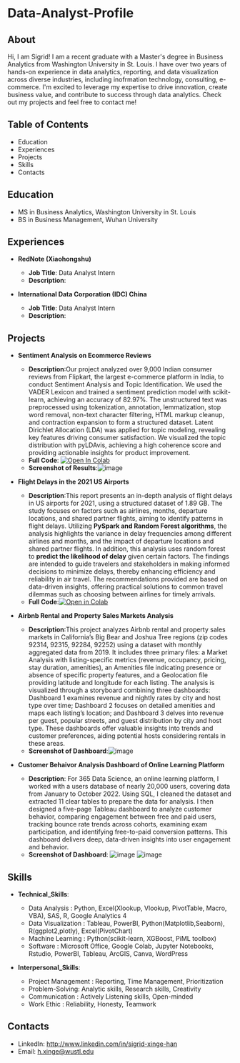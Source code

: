 # Data-Analyst-Profile

## About
Hi, I am Sigrid! I am a recent graduate with a Master's degree in Business Analytics from Washington University in St. Louis. I have over two years of hands-on experience in data analytics, reporting, and data visualization across diverse industries, including inofrmation technology, consulting, e-commerce. I'm excited to leverage my expertise to drive innovation, create business value, and contribute to success through data analytics.
Check out my projects and feel free to contact me!

## Table of Contents
* Education
* Experiences
* Projects
* Skills
* Contacts

## Education
* MS in Business Analytics, Washington University in St. Louis
* BS in Business Management, Wuhan University

## Experiences
* __RedNote (Xiaohongshu)__
  * __Job Title__: Data Analyst Intern
  * __Description__:
    
* __International Data Corporation (IDC) China__
  * __Job Title__: Data Analyst Intern
  * __Description__:

## Projects
* __Sentiment Analysis on Ecommerce Reviews__
  * __Description__:Our project analyzed over 9,000 Indian consumer reviews from Flipkart, the largest e-commerce platform in India, to conduct Sentiment Analysis and Topic Identification. We used the VADER Lexicon and trained a sentiment prediction model with scikit-learn, achieving an accuracy of 82.97%. The unstructured text was preprocessed using tokenization, annotation, lemmatization, stop word removal, non-text character filtering, HTML markup cleanup, and contraction expansion to form a structured dataset. Latent Dirichlet Allocation (LDA) was applied for topic modeling, revealing key features driving consumer satisfaction. We visualized the topic distribution with pyLDAvis, achieving a high coherence score and providing actionable insights for product improvement.
  * __Full Code__: [![Open In Colab](https://colab.research.google.com/assets/colab-badge.svg)](https://colab.research.google.com/github/SigridHan/Data-Analyst-Profile/blob/main/%5BText_Mining%5D_Final_Project.ipynb)
  * __Screenshot of Results__:![image](https://github.com/user-attachments/assets/f0dcb996-2e39-4a73-8b8c-e87685e34dd3)

* __Flight Delays in the 2021 US Airports__
  * __Description__:This report presents an in-depth analysis of flight delays in US airports for 2021, using a structured dataset of 1.89 GB. The study focuses on factors such as airlines, months, departure locations, and shared partner flights, aiming to identify patterns in flight delays. Utilizing __PySpark and Random Forest algorithms__, the analysis highlights the variance in delay frequencies among different airlines and months, and the impact of departure locations and shared partner flights. In addition, this analysis uses random forest to __predict the likelihood of delay__ given certain factors. The findings are intended to guide travelers and stakeholders in making informed decisions to minimize delays, thereby enhancing efficiency and reliability in air travel. The recommendations provided are based on data-driven insights, offering practical solutions to common travel dilemmas such as choosing between airlines for timely arrivals.
  * __Full Code__:[![Open in Colab](https://colab.research.google.com/assets/colab-badge.svg)](https://colab.research.google.com/drive/1JGeS16cqX5NgJuLluW7bT6ASo75kJDG4?usp=drive_open)
  
* __Airbnb Rental and Property Sales Markets Analysis__
  * __Description__:This project analyzes Airbnb rental and property sales markets in California’s Big Bear and Joshua Tree regions (zip codes 92314, 92315, 92284, 92252) using a dataset with monthly aggregated data from 2019. It includes three primary files: a Market Analysis with listing-specific metrics (revenue, occupancy, pricing, stay duration, amenities), an Amenities file indicating presence or absence of specific property features, and a Geolocation file providing latitude and longitude for each listing. The analysis is visualized through a storyboard combining three dashboards: Dashboard 1 examines revenue and nightly rates by city and host type over time; Dashboard 2 focuses on detailed amenities and maps each listing’s location; and Dashboard 3 delves into revenue per guest, popular streets, and guest distribution by city and host type. These dashboards offer valuable insights into trends and customer preferences, aiding potential hosts considering rentals in these areas.
  * __Screenshot of Dashboard__:![image](https://github.com/user-attachments/assets/161a28fe-1e2e-4282-b0c6-e6e6c4829bb9)

* __Customer Behaivor Analysis Dashboard of Online Learning Platform__
  * __Description__: For 365 Data Science, an online learning platform, I worked with a users database of nearly 20,000 users, covering data from January to October 2022. Using SQL, I cleaned the dataset and extracted 11 clear tables to prepare the data for analysis. I then designed a five-page Tableau dashboard to analyze customer behavior, comparing engagement between free and paid users, tracking bounce rate trends across cohorts, examining exam participation, and identifying free-to-paid conversion patterns. This dashboard delivers deep, data-driven insights into user engagement and behavior.
  * __Screenshot of Dashboard__: ![image](https://github.com/user-attachments/assets/d1a2e796-6bdd-46b4-8c49-4b1ab8e7f324)
    ![image](https://github.com/user-attachments/assets/fd493a8e-fa46-4821-a0b5-a09016f5bb1b)

## Skills
* __Technical_Skills__:
  * Data Analysis : Python, Excel(Xlookup, Vlookup, PivotTable, Macro, VBA), SAS, R, Google Analytics 4
  * Data Visualization : Tableau, PowerBI, Python(Matplotlib,Seaborn), R(ggplot2,plotly), Excel(PivotChart)
  * Machine Learning : Python(scikit-learn, XGBoost, PiML toolbox)
  * Software : Microsoft Office, Google Colab, Jupyter Notebooks, Rstudio, PowerBI, Tableau, ArcGIS, Canva, WordPress

* __Interpersonal_Skills__:
  * Project Management : Reporting, Time Management, Prioritization
  * Problem-Solving: Analytic skills, Research skills, Creativity
  * Communication : Actively Listening skills, Open-minded
  * Work Ethic : Reliability, Honesty, Teamwork

## Contacts
* LinkedIn: http://www.linkedin.com/in/sigrid-xinge-han
* Email: h.xinge@wustl.edu
    
